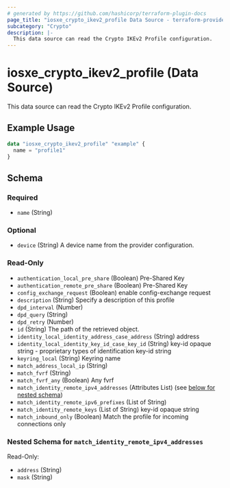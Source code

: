```yaml
---
# generated by https://github.com/hashicorp/terraform-plugin-docs
page_title: "iosxe_crypto_ikev2_profile Data Source - terraform-provider-iosxe"
subcategory: "Crypto"
description: |-
  This data source can read the Crypto IKEv2 Profile configuration.
---
```


# iosxe_crypto_ikev2_profile (Data Source)

This data source can read the Crypto IKEv2 Profile configuration.

## Example Usage

```terraform
data "iosxe_crypto_ikev2_profile" "example" {
  name = "profile1"
}
```

<!-- schema generated by tfplugindocs -->
## Schema

### Required

- `name` (String)

### Optional

- `device` (String) A device name from the provider configuration.

### Read-Only

- `authentication_local_pre_share` (Boolean) Pre-Shared Key
- `authentication_remote_pre_share` (Boolean) Pre-Shared Key
- `config_exchange_request` (Boolean) enable config-exchange request
- `description` (String) Specify a description of this profile
- `dpd_interval` (Number)
- `dpd_query` (String)
- `dpd_retry` (Number)
- `id` (String) The path of the retrieved object.
- `identity_local_identity_address_case_address` (String) address
- `identity_local_identity_key_id_case_key_id` (String) key-id opaque string - proprietary types of identification key-id string
- `keyring_local` (String) Keyring name
- `match_address_local_ip` (String)
- `match_fvrf` (String)
- `match_fvrf_any` (Boolean) Any fvrf
- `match_identity_remote_ipv4_addresses` (Attributes List) (see [below for nested schema](#nestedatt--match_identity_remote_ipv4_addresses))
- `match_identity_remote_ipv6_prefixes` (List of String)
- `match_identity_remote_keys` (List of String) key-id opaque string
- `match_inbound_only` (Boolean) Match the profile for incoming connections only

<a id="nestedatt--match_identity_remote_ipv4_addresses"></a>
### Nested Schema for `match_identity_remote_ipv4_addresses`

Read-Only:

- `address` (String)
- `mask` (String)
